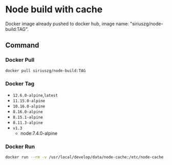 # Node build with cache

Docker image already pushed to docker hub, image name: "siriuszg/node-build:TAG".

## Command

### Docker Pull

```bash
docker pull siriuszg/node-build:TAG
```

### Docker Tag

* `12.6.0-alpine`,`latest`
* `11.15.0-alpine`
* `10.16.0-alpine`
* `8.16.0-alpine`
* `8.15.1-alpine`
* `8.11.3-alpine`
* `v1.3`
  * node:7.4.0-alpine

### Docker Run

```bash
docker run --rm -v /usr/local/develop/data/node-cache:/etc/node-cache -v /usr/local/develop/node:/usr/src/app  siriuszg/node-build:1.0
```
